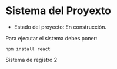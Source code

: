 <h1>Sistema del Proyexto</h1>

- Estado del proyecto: En construcción.

Para ejecutar el sistema debes poner:

```npm install react```

Sistema de registro 2
